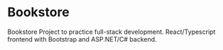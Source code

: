 # Bookstore
Bookstore Project to practice full-stack development. React/Typescript frontend with Bootstrap and ASP.NET/C# backend.
